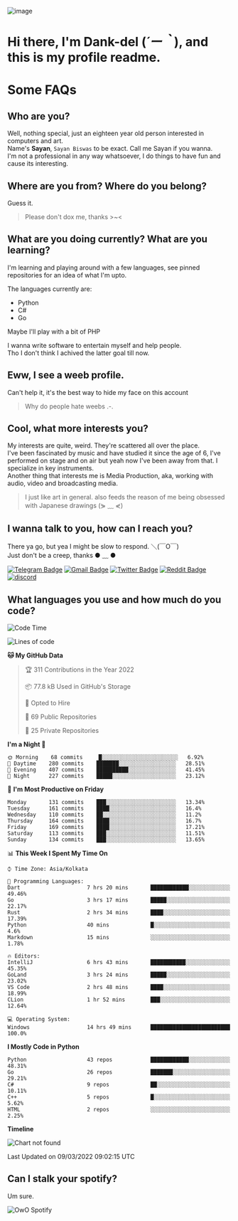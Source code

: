 ![image](https://user-images.githubusercontent.com/63096193/125182844-29f20800-e22f-11eb-8dc9-b0f2d29647bb.png)

# **Hi there, I'm Dank-del (*´ー｀*), and this is my profile readme.**
<!--  [![Profile views](https://gpvc.arturio.dev/dank-del)](https://github.com/dank-del) -->
# Some FAQs

## **Who are you?**

Well, nothing special, just an eighteen year old person interested in computers and art. \
Name's **Sayan**, `Sayan Biswas` to be exact. Call me Sayan if you wanna. \
I'm not a professional in any way whatsoever, I do things to have fun and cause its interesting.

## **Where are you from? Where do you belong?**

Guess it.
> Please don't dox me, thanks >~<

## **What are you doing currently? What are you learning?**

I'm learning and playing around with a few languages, see pinned repositories for an idea of what I'm upto.

The languages currently are:

- Python
- C#
- Go

Maybe I'll play with a bit of PHP

I wanna write software to entertain myself and help people. \
Tho I don't think I achived the latter goal till now.

## **Eww, I see a weeb profile.**

Can't help it, it's the best way to hide my face on this account
> Why do people hate weebs .-.

## **Cool, what more interests you?**

My interests are quite, weird. They're scattered all over the place. \
I've been fascinated by music and have studied it since the age of 6, I've performed on stage and on air but yeah now I've been away from that. I specialize in key instruments. \
Another thing that interests me is Media Production, aka, working with audio, video and broadcasting media.

> I just like art in general. also feeds the reason of me being obsessed with Japanese drawings (⋟ ﹏ ⋞)

## **I wanna talk to you, how can I reach you?**

There ya go, but yea I might be slow to respond. ＼(￣O￣) \
Just don't be a creep, thanks ● ﹏ ●

[![Telegram Badge](https://img.shields.io/badge/-dank_as_fuck-1ca0f1?style=flat-square&logo=telegram&logoColor=white&link=https://t.me/dank_as_fuck)](https://t.me/dank_as_fuck)
[![Gmail Badge](https://img.shields.io/badge/-chizuru@kanojo.tk-c14438?style=flat-square&logo=Gmail&logoColor=white&link=mailto:chizuru@kanojo.tk)](mailto:chizuru@kanojo.tk)
[![Twitter Badge](https://img.shields.io/twitter/follow/TheDankDel?style=social)](https://twitter.com/TheDankDel)
[![Reddit Badge](https://img.shields.io/reddit/user-karma/combined/dank_as_fuck_?style=social)](https://www.reddit.com/user/dank_as_fuck_/)
[![discord](https://discord-md-badge.vercel.app/api/shield/506536929152466945?style=social)](https://discordapp.com/users/506536929152466945)

## **What languages you use and how much do you code?**

<!--START_SECTION:waka-->
![Code Time](http://img.shields.io/badge/Code%20Time-494%20hrs%203%20mins-blue)

![Lines of code](https://img.shields.io/badge/From%20Hello%20World%20I%27ve%20Written-865%20Thousand%20lines%20of%20code-blue)

**🐱 My GitHub Data** 

> 🏆 311 Contributions in the Year 2022
 > 
> 📦 77.8 kB Used in GitHub's Storage 
 > 
> 💼 Opted to Hire
 > 
> 📜 69 Public Repositories 
 > 
> 🔑 25 Private Repositories  
 > 
**I'm a Night 🦉** 

```text
🌞 Morning    68 commits     █░░░░░░░░░░░░░░░░░░░░░░░░   6.92% 
🌆 Daytime    280 commits    ███████░░░░░░░░░░░░░░░░░░   28.51% 
🌃 Evening    407 commits    ██████████░░░░░░░░░░░░░░░   41.45% 
🌙 Night      227 commits    █████░░░░░░░░░░░░░░░░░░░░   23.12%

```
📅 **I'm Most Productive on Friday** 

```text
Monday       131 commits    ███░░░░░░░░░░░░░░░░░░░░░░   13.34% 
Tuesday      161 commits    ████░░░░░░░░░░░░░░░░░░░░░   16.4% 
Wednesday    110 commits    ██░░░░░░░░░░░░░░░░░░░░░░░   11.2% 
Thursday     164 commits    ████░░░░░░░░░░░░░░░░░░░░░   16.7% 
Friday       169 commits    ████░░░░░░░░░░░░░░░░░░░░░   17.21% 
Saturday     113 commits    ███░░░░░░░░░░░░░░░░░░░░░░   11.51% 
Sunday       134 commits    ███░░░░░░░░░░░░░░░░░░░░░░   13.65%

```


📊 **This Week I Spent My Time On** 

```text
⌚︎ Time Zone: Asia/Kolkata

💬 Programming Languages: 
Dart                     7 hrs 20 mins       ████████████░░░░░░░░░░░░░   49.46% 
Go                       3 hrs 17 mins       █████░░░░░░░░░░░░░░░░░░░░   22.17% 
Rust                     2 hrs 34 mins       ████░░░░░░░░░░░░░░░░░░░░░   17.39% 
Python                   40 mins             █░░░░░░░░░░░░░░░░░░░░░░░░   4.6% 
Markdown                 15 mins             ░░░░░░░░░░░░░░░░░░░░░░░░░   1.78%

🔥 Editors: 
IntelliJ                 6 hrs 43 mins       ███████████░░░░░░░░░░░░░░   45.35% 
GoLand                   3 hrs 24 mins       █████░░░░░░░░░░░░░░░░░░░░   23.02% 
VS Code                  2 hrs 48 mins       ████░░░░░░░░░░░░░░░░░░░░░   18.99% 
CLion                    1 hr 52 mins        ███░░░░░░░░░░░░░░░░░░░░░░   12.64%

💻 Operating System: 
Windows                  14 hrs 49 mins      █████████████████████████   100.0%

```

**I Mostly Code in Python** 

```text
Python                   43 repos            ████████████░░░░░░░░░░░░░   48.31% 
Go                       26 repos            ███████░░░░░░░░░░░░░░░░░░   29.21% 
C#                       9 repos             ██░░░░░░░░░░░░░░░░░░░░░░░   10.11% 
C++                      5 repos             █░░░░░░░░░░░░░░░░░░░░░░░░   5.62% 
HTML                     2 repos             ░░░░░░░░░░░░░░░░░░░░░░░░░   2.25%

```


**Timeline**

![Chart not found](https://raw.githubusercontent.com/Dank-del/Dank-del/main/charts/bar_graph.png) 


 Last Updated on 09/03/2022 09:02:15 UTC
<!--END_SECTION:waka-->

## **Can I stalk your spotify?**

Um sure.

![OwO Spotify](https://spotify-recently-played-readme.vercel.app/api?user=31fdrsslnr7nvq4ytqwtw7c4rxfm&count=5)

